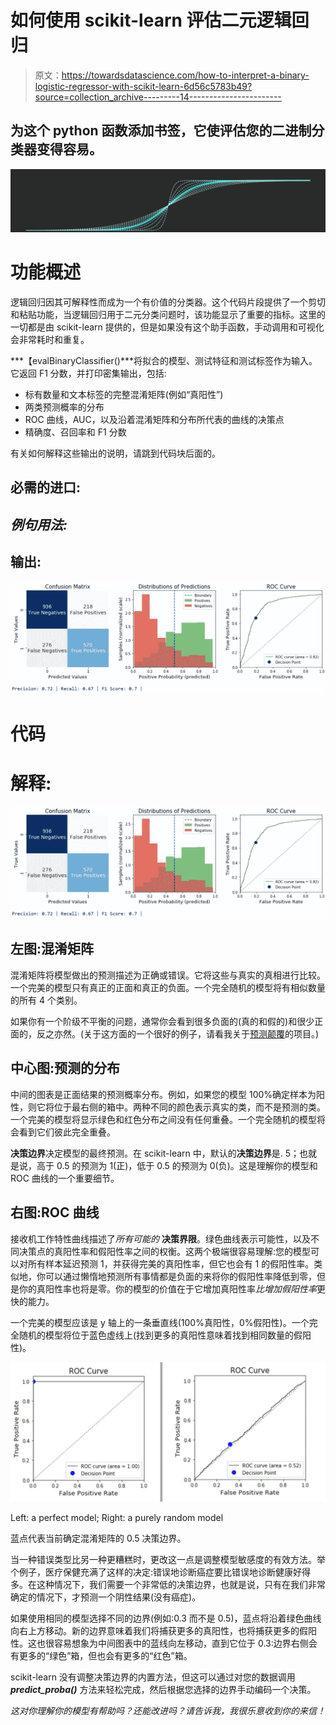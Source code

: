 # 如何使用 scikit-learn 评估二元逻辑回归

> 原文：<https://towardsdatascience.com/how-to-interpret-a-binary-logistic-regressor-with-scikit-learn-6d56c5783b49?source=collection_archive---------14----------------------->

## 为这个 python 函数添加书签，它使评估您的二进制分类器变得容易。

![](img/ec61bef0dd0164eb4c38371a8e57ef82.png)

# 功能概述

逻辑回归因其可解释性而成为一个有价值的分类器。这个代码片段提供了一个剪切和粘贴功能，当逻辑回归用于二元分类问题时，该功能显示了重要的指标。这里的一切都是由 scikit-learn 提供的，但是如果没有这个助手函数，手动调用和可视化会非常耗时和重复。

***【evalBinaryClassifier()***将拟合的模型、测试特征和测试标签作为输入。它返回 F1 分数，并打印密集输出，包括:

*   标有数量和文本标签的完整混淆矩阵(例如“真阳性”)
*   两类预测概率的分布
*   ROC 曲线，AUC，以及沿着混淆矩阵和分布所代表的曲线的决策点
*   精确度、召回率和 F1 分数

有关如何解释这些输出的说明，请跳到代码块后面的。

## 必需的进口:

## *例句用法:*

## 输出:

![](img/a937f8ec9d0d737d2775459c8921948a.png)

# 代码

# 解释:

![](img/a937f8ec9d0d737d2775459c8921948a.png)

## 左图:混淆矩阵

混淆矩阵将模型做出的预测描述为正确或错误。它将这些与真实的真相进行比较。一个完美的模型只有真正的正面和真正的负面。一个完全随机的模型将有相似数量的所有 4 个类别。

如果你有一个阶级不平衡的问题，通常你会看到很多负面的(真的和假的)和很少正面的，反之亦然。(关于这方面的一个很好的例子，请看我关于[预测颠覆](https://www.gregcondit.com/projects/disrupt)的项目。)

## 中心图:预测的分布

中间的图表是正面结果的预测概率分布。例如，如果您的模型 100%确定样本为阳性，则它将位于最右侧的箱中。两种不同的颜色表示真实的类，而不是预测的类。一个完美的模型将显示绿色和红色分布之间没有任何重叠。一个完全随机的模型将会看到它们彼此完全重叠。

**决策边界**决定模型的最终预测。在 scikit-learn 中，默认的**决策边界**是. 5；也就是说，高于 0.5 的预测为 1(正)，低于 0.5 的预测为 0(负)。这是理解你的模型和 ROC 曲线的一个重要细节。

## 右图:ROC 曲线

接收机工作特性曲线描述了*所有可能的* **决策界限**。绿色曲线表示可能性，以及不同决策点的真阳性率和假阳性率之间的权衡。这两个极端很容易理解:您的模型可以对所有样本延迟预测 1，并获得完美的真阳性率，但它也会有 1 的假阳性率。类似地，你可以通过懒惰地预测所有事情都是负面的来将你的假阳性率降低到零，但是你的真阳性率也将是零。你的模型的价值在于它增加真阳性率*比增加假阳性率*更快的能力。

一个完美的模型应该是 y 轴上的一条垂直线(100%真阳性，0%假阳性)。一个完全随机的模型将位于蓝色虚线上(找到更多的真阳性意味着找到相同数量的假阳性)。

![](img/e49e84600fc25153442082403ae5eac9.png)

Left: a perfect model; Right: a purely random model

蓝点代表当前确定混淆矩阵的 0.5 决策边界。

当一种错误类型比另一种更糟糕时，更改这一点是调整模型敏感度的有效方法。举个例子，医疗保健充满了这样的决定:错误地诊断癌症要比错误地诊断健康好得多。在这种情况下，我们需要一个非常低的决策边界，也就是说，只有在我们非常确定的情况下，才预测一个阴性结果(没有癌症)。

如果使用相同的模型选择不同的边界(例如:0.3 而不是 0.5)，蓝点将沿着绿色曲线向右上方移动。新的边界意味着我们将捕获更多的真阳性，也将捕获更多的假阳性。这也很容易想象为中间图表中的蓝线向左移动，直到它位于 0.3:边界右侧会有更多的“绿色”箱，但也会有更多的“红色”箱。

scikit-learn 没有调整决策边界的内置方法，但这可以通过对您的数据调用 ***predict_proba()*** 方法来轻松完成，然后根据您选择的边界手动编码一个决策。

*这对你理解你的模型有帮助吗？还能改进吗？请告诉我，我很乐意收到你的来信！*